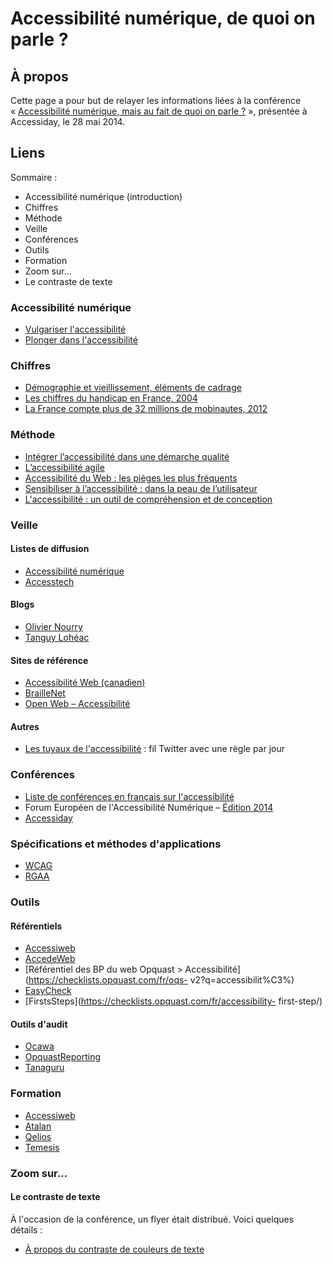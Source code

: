 Accessibilité numérique, de quoi on parle ?
===================================

## À propos

Cette page a pour but de relayer les informations liées à la conférence «&nbsp;[Accessibilité numérique, mais au fait de quoi on parle ?](http://fr.slideshare.net/DelphineMalassingne/accessibilit-numrique-mais-au-fait-de-quoi-on-parle-accessiday-mai-2014-caen-france)&nbsp;», présentée à Accessiday, le 28 mai 2014.


## Liens
Sommaire : 
* Accessibilité numérique (introduction)
* Chiffres
* Méthode
* Veille
* Conférences
* Outils
* Formation
* Zoom sur…
 * Le contraste de texte

### Accessibilité numérique 

* [Vulgariser l'accessibilité](http://blog.temesis.com/post/2006/10/31/193-vulgariser-l-accessibilite)
* [Plonger dans l'accessibilité](http://www.la-grange.net/accessibilite/)

### Chiffres

* [Démographie et vieillissement, éléments de cadrage](http://www.slideshare.net/slidesharefing/g-delcroix)
* [Les chiffres du handicap en France, 2004](http://www.webaccessibilite.fr/les-chiffres-du-handicap-en-France-2009-08-17.php)
* [La France compte plus de 32 millions de mobinautes, 2012](http://www.proximamobile.fr/article/la-france-compte-plus-de-32-millions-de-mobinautes)


### Méthode
* [Intégrer l’accessibilité dans une démarche qualité](http://articles.nissone.com/2011/04/integrer-accessibilite-dans-demarche-qualite-resume/)
* [L’accessibilité agile](http://openweb.eu.org/articles/accessibilite_agile)
* [Accessibilité du Web : les pièges les plus fréquents](http://openweb.eu.org/articles/planifier_accessibilite)
* [Sensibiliser à l’accessibilité : dans la peau de l’utilisateur](http://accessiblog.fr/2014/05/sensibiliser-accessibilite-dans-la-peau-utilisateur/)
* [L'accessibilité : un outil de compréhension et de conception](http://blog.temesis.com/post/2014/05/12/L-accessibilite-un-outil-de-comprehension-du-Web)

### Veille

#### Listes de diffusion
* [Accessibilité numérique](http://list.accessiweb.org/mailman/listinfo/accessibilite-numerique_list.accessiweb.org)
* [Accesstech](http://listes.rezo.net/mailman/listinfo/accesstech)

#### Blogs
* [Olivier Nourry](http://accessiblog.fr/)
* [Tanguy Lohéac](http://www.tanguy-loheac.com/blog/)

#### Sites de référence
* [Accessibilité Web (canadien)](http://accessibiliteweb.com/blogue/)
* [BrailleNet](http://www.braillenet.org/)
* [Open Web – Accessibilité](http://openweb.eu.org/accessibilite)

#### Autres
* [Les tuyaux de l'accessibilité](http://tuyauxa11y.info/) : fil Twitter avec une règle par jour

### Conférences
* [Liste de conférences en français sur l'accessibilité](http://lanyrd.com/guides/web-accessibility-conferences-in-french/)
* Forum Européen de l'Accessibilité Numérique – [Édition 2014](http://inova.snv.jussieu.fr/evenements/colloques/colloques/82_index_fr.html)
* [Accessiday](http://www.accessiday.fr/)

### Spécifications et méthodes d'applications
* [WCAG](http://www.w3.org/Translations/WCAG20-fr/)
* [RGAA](https://references.modernisation.gouv.fr/rgaa-accessibilite)

### Outils
#### Référentiels
* [Accessiweb](http://www.accessiweb.org/)
* [AccedeWeb](http://accede-web.com/fr/)
* [Référentiel des BP du web Opquast > Accessibilité](https://checklists.opquast.com/fr/oqs- v2?q=accessibilit%C3%)
* [EasyCheck](http://www.w3.org/WAI/eval/preliminary)
* [FirstsSteps](https://checklists.opquast.com/fr/accessibility- first-step/)

#### Outils d'audit
* [Ocawa](http://www.ocawa.com/)
* [OpquastReporting](https://reporting.opquast.com/fr/)
* [Tanaguru](http://www.tanaguru.com/)

### Formation
* [Accessiweb](http://www.accessiweb.org/index.php/Formations.html)
* [Atalan](http://www.atalan.fr/fr/formation_accessibilite_web/)
* [Qelios](http://www.qelios.net/formation.htm)
* [Temesis](http://temesis.com/formation/)

### Zoom sur…

#### Le contraste de texte
À l'occasion de la conférence, un flyer était distribué. Voici quelques détails&nbsp;:
* [À propos du contraste de couleurs de texte](http://www.ekino.com/a-propos-du-contraste-de-couleurs-de-texte)
